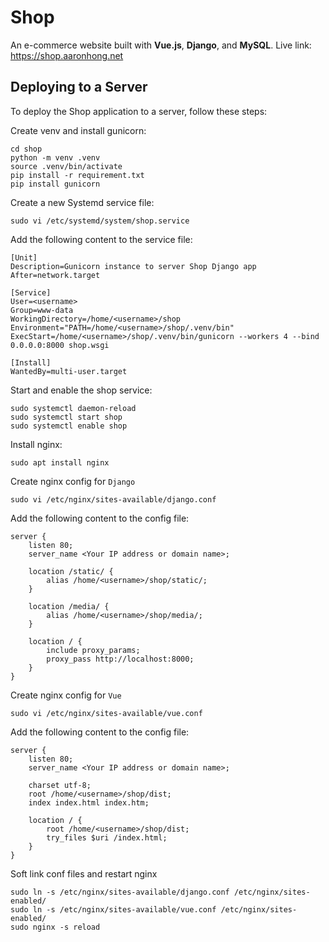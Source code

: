 # Shop

An e-commerce website built with **Vue.js**, **Django**, and **MySQL**. Live link: https://shop.aaronhong.net

## Deploying to a Server

To deploy the Shop application to a server, follow these steps:

Create venv and install gunicorn:

```shell
cd shop
python -m venv .venv
source .venv/bin/activate
pip install -r requirement.txt
pip install gunicorn
```

Create a new Systemd service file:

```shell
sudo vi /etc/systemd/system/shop.service
```

Add the following content to the service file:

```shell
[Unit]
Description=Gunicorn instance to server Shop Django app
After=network.target

[Service]
User=<username>
Group=www-data
WorkingDirectory=/home/<username>/shop
Environment="PATH=/home/<username>/shop/.venv/bin"
ExecStart=/home/<username>/shop/.venv/bin/gunicorn --workers 4 --bind 0.0.0.0:8000 shop.wsgi

[Install]
WantedBy=multi-user.target
```

Start and enable the shop service:

```shell
sudo systemctl daemon-reload
sudo systemctl start shop
sudo systemctl enable shop
```

Install nginx:

```shell
sudo apt install nginx
```

Create nginx config for `Django`

```shell
sudo vi /etc/nginx/sites-available/django.conf
```

Add the following content to the config file:

```shell
server {
    listen 80;
    server_name <Your IP address or domain name>;

    location /static/ {
        alias /home/<username>/shop/static/;
    }

    location /media/ {
        alias /home/<username>/shop/media/;
    }

    location / {
        include proxy_params;
        proxy_pass http://localhost:8000;
    }
}
```

Create nginx config for `Vue`

```shell
sudo vi /etc/nginx/sites-available/vue.conf
```

Add the following content to the config file:

```shell
server {
    listen 80;
    server_name <Your IP address or domain name>;

    charset utf-8;
    root /home/<username>/shop/dist;
    index index.html index.htm;

    location / {
        root /home/<username>/shop/dist;
        try_files $uri /index.html;
    }
}
```

Soft link conf files and restart nginx

```shell
sudo ln -s /etc/nginx/sites-available/django.conf /etc/nginx/sites-enabled/
sudo ln -s /etc/nginx/sites-available/vue.conf /etc/nginx/sites-enabled/
sudo nginx -s reload
```
